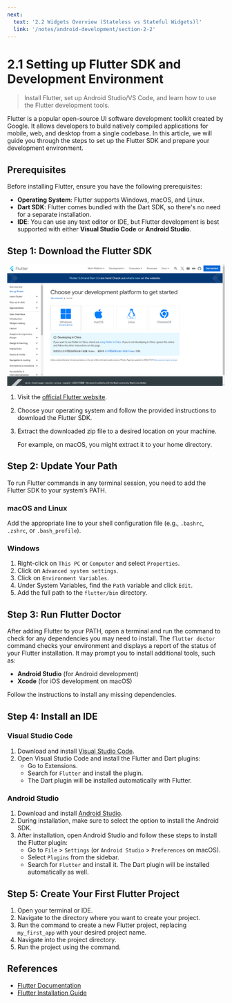 ```yaml
---
next:
  text: '2.2 Widgets Overview (Stateless vs Stateful Widgets)l'
  link: '/notes/android-development/section-2-2'
---
```


# 2.1 Setting up Flutter SDK and Development Environment

> Install Flutter, set up Android Studio/VS Code, and learn how to use the Flutter development tools.

Flutter is a popular open-source UI software development toolkit created by Google. It allows developers to build natively compiled applications for mobile, web, and desktop from a single codebase. In this article, we will guide you through the steps to set up the Flutter SDK and prepare your development environment.

## Prerequisites

Before installing Flutter, ensure you have the following prerequisites:

- **Operating System**: Flutter supports Windows, macOS, and Linux.
- **Dart SDK**: Flutter comes bundled with the Dart SDK, so there's no need for a separate installation.
- **IDE**: You can use any text editor or IDE, but Flutter development is best supported with either **Visual Studio Code** or **Android Studio**.

## Step 1: Download the Flutter SDK

![Download Flutter](../../../public/assets/android-development/download-flutter.png)

1. Visit the [official Flutter website](https://flutter.dev/docs/get-started/install).
2. Choose your operating system and follow the provided instructions to download the Flutter SDK.
3. Extract the downloaded zip file to a desired location on your machine.

   For example, on macOS, you might extract it to your home directory.

## Step 2: Update Your Path

To run Flutter commands in any terminal session, you need to add the Flutter SDK to your system’s PATH.

### macOS and Linux

Add the appropriate line to your shell configuration file (e.g., `.bashrc`, `.zshrc`, or `.bash_profile`).

### Windows

1. Right-click on `This PC` or `Computer` and select `Properties`.
2. Click on `Advanced system settings`.
3. Click on `Environment Variables`.
4. Under System Variables, find the `Path` variable and click `Edit`.
5. Add the full path to the `flutter/bin` directory.

## Step 3: Run Flutter Doctor

After adding Flutter to your PATH, open a terminal and run the command to check for any dependencies you may need to install. The `flutter doctor` command checks your environment and displays a report of the status of your Flutter installation. It may prompt you to install additional tools, such as:

- **Android Studio** (for Android development)
- **Xcode** (for iOS development on macOS)

Follow the instructions to install any missing dependencies.

## Step 4: Install an IDE

### Visual Studio Code

1. Download and install [Visual Studio Code](https://code.visualstudio.com/).
2. Open Visual Studio Code and install the Flutter and Dart plugins:
   - Go to Extensions.
   - Search for `Flutter` and install the plugin.
   - The Dart plugin will be installed automatically with Flutter.

### Android Studio

1. Download and install [Android Studio](https://developer.android.com/studio).
2. During installation, make sure to select the option to install the Android SDK.
3. After installation, open Android Studio and follow these steps to install the Flutter plugin:
   - Go to `File` > `Settings` (or `Android Studio` > `Preferences` on macOS).
   - Select `Plugins` from the sidebar.
   - Search for `Flutter` and install it. The Dart plugin will be installed automatically as well.

## Step 5: Create Your First Flutter Project

1. Open your terminal or IDE.
2. Navigate to the directory where you want to create your project.
3. Run the command to create a new Flutter project, replacing `my_first_app` with your desired project name.
4. Navigate into the project directory.
5. Run the project using the command.

## References

- [Flutter Documentation](https://flutter.dev/docs)
- [Flutter Installation Guide](https://flutter.dev/docs/get-started/install)

